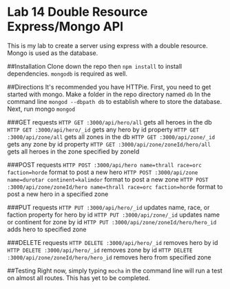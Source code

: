 # Lab 14 Double Resource Express/Mongo API
This is my lab to create a server using express with a double resource. Mongo is used as the database.

##Installation
Clone down the repo then `npm install` to install dependencies. `mongodb` is required as well.

##Directions
It's recommended you have HTTPie.
First, you need to get started with mongo.
Make a folder in the repo directory named `db`
In the command line `mongod --dbpath db` to establish where to store the database.
Next, run mongo `mongod`

###GET requests
`HTTP GET :3000/api/hero/all` gets all heroes in the db
`HTTP GET :3000/api/hero/_id` gets any hero by id property
`HTTP GET :3000/api/zone/all` gets all zones in the db
`HTTP GET :3000/api/zone/_id` gets any zone by id property
`HTTP GET :3000/api/zone/zoneId/hero/all` gets all heroes in the zone specified by zoneId

###POST requests
`HTTP POST :3000/api/hero name=thrall race=orc faction=horde` format to post a new hero
`HTTP POST :3000/api/zone name=durotar continent=kalimdor` format to post a new zone
`HTTP POST :3000/api/zone/zoneId/hero name=thrall race=orc faction=horde` format to post a new hero in a specified zone

###PUT requests
`HTTP PUT :3000/api/hero/_id` updates name, race, or faction property for hero by id
`HTTP PUT :3000/api/zone/_id` updates name or continent for zone by id
`HTTP PUT :3000/api/zone/zoneId/hero/hero_id` adds hero to specified zone

###DELETE requests
`HTTP DELETE :3000/api/hero/_id` removes hero by id
`HTTP DELETE :3000/api/hero/_id` removes zone by id
`HTTP DELETE :3000/api/zone/zoneId/hero/hero_id` removes hero from specified zone

##Testing
Right now, simply typing `mocha` in the command line will run a test on almost all routes. This has yet to be completed.
